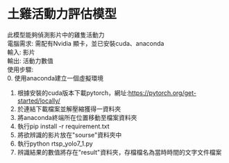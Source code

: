 # 土雞活動力評估模型
此模型能夠偵測影片中的雞隻活動力  
電腦需求: 需配有Nvidia 顯卡，並已安裝cuda、anaconda  
輸入: 影片  
輸出: 活動力數值  
使用步驟:  
0. 使用anaconda建立一個虛擬環境  
1. 根據安裝的cuda版本下載pytorch，網址:https://pytorch.org/get-started/locally/  
2. 於連結下載檔案並解壓縮獲得一資料夾  
3. 將anaconda終端所在位置移動至檔案資料夾  
4. 執行pip install -r requirement.txt  
5. 將欲辨識的影片放在"sourse"資料夾中  
6. 執行python rtsp_yolo7_1.py  
7. 辨識結果的數值將存在"result"資料夾，存檔檔名為當時時間的文字文件檔案  